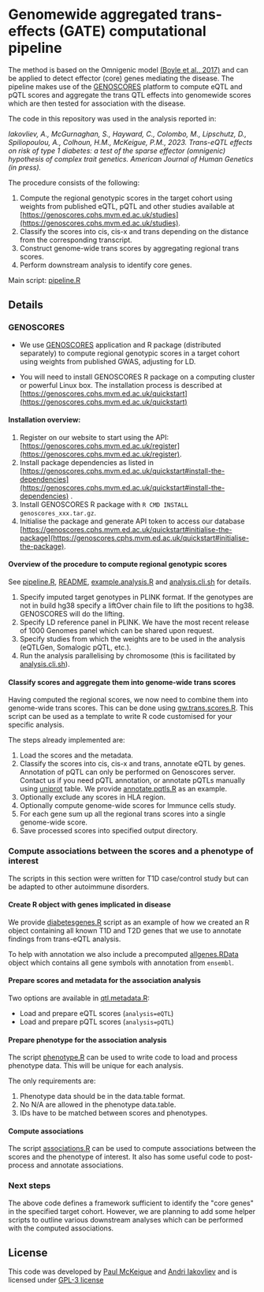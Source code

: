 # Genomewide aggregated trans- effects (GATE) computational pipeline

The method is based on the Omnigenic model <a href="https://doi.org/10.1016%2Fj.cell.2017.05.038">(Boyle et al., 2017)</a> and can be applied to detect effector (core) genes mediating the disease.
          The pipeline makes use of the <a href="https://genoscores.cphs.mvm.ed.ac.uk/">GENOSCORES</a> platform to compute eQTL and pQTL scores and 
          aggregate the trans QTL effects into genomewide scores which are then tested for association with the disease.
          
The code in this repository was used in the analysis reported in:


*Iakovliev, A., McGurnaghan, S., Hayward, C., Colombo, M., Lipschutz, D., Spiliopoulou, A., Colhoun, H.M., McKeigue, P.M., 2023. Trans-eQTL effects on risk of type 1 diabetes: a test of the sparse effector (omnigenic) hypothesis of complex trait genetics. American Journal of Human Genetics (in press).*

The procedure consists of the following:

1.  Compute the regional genotypic scores in the target cohort using weights from published eQTL, pQTL and other studies available at [https://genoscores.cphs.mvm.ed.ac.uk/studies](https://genoscores.cphs.mvm.ed.ac.uk/studies).
2.  Classify the scores into cis, cis-x and trans depending on the distance from the corresponding transcript.
3.  Construct genome-wide trans scores by aggregating regional trans scores.
4.  Perform downstream analysis to identify core genes.

Main script: [pipeline.R](pipeline.R)

## Details

### GENOSCORES

- We use [GENOSCORES](https://genoscores.cphs.mvm.ed.ac.uk) application and R package (distributed separately) to compute regional genotypic scores in a target cohort using weights from published GWAS, adjusting for LD.
 
- You will need to install GENOSCORES R package on a computing cluster or powerful Linux box. The installation process is described at [https://genoscores.cphs.mvm.ed.ac.uk/quickstart](https://genoscores.cphs.mvm.ed.ac.uk/quickstart)

#### Installation overview:

1.  Register on our website to start using the API: [https://genoscores.cphs.mvm.ed.ac.uk/register](https://genoscores.cphs.mvm.ed.ac.uk/register).
2.  Install package dependencies as listed in [https://genoscores.cphs.mvm.ed.ac.uk/quickstart#install-the-dependencies](https://genoscores.cphs.mvm.ed.ac.uk/quickstart#install-the-dependencies) .
3. Install GENOSCORES R package with `R CMD INSTALL genoscores_xxx.tar.gz`.
4.  Initialise the package and generate API token to access our database [https://genoscores.cphs.mvm.ed.ac.uk/quickstart#initialise-the-package](https://genoscores.cphs.mvm.ed.ac.uk/quickstart#initialise-the-package).

#### Overview of the procedure to compute regional genotypic scores

See [pipeline.R](pipeline.R), [README](genoscores/README.md), [example.analysis.R](genoscores/example.analysis.R) and [analysis.cli.sh](genoscores/example.analysis.cli.sh) for details.

1. Specify imputed target genotypes in PLINK format. If the genotypes are not in build hg38 specify a liftOver chain file to lift the positions to hg38. GENOSCORES will do the lifting.
2. Specify LD reference panel in PLINK. We have the most recent release of 1000 Genomes panel which can be shared upon request.
3. Specify studies from which the weights are to be used in the analysis (eQTLGen, Somalogic pQTL, etc.).
4.  Run the analysis parallelising by chromosome (this is facilitated by [analysis.cli.sh](genoscores/example.analysis.cli.sh)).

#### Classify scores and aggregate them into genome-wide trans scores

Having computed the regional scores, we now need to combine them into genome-wide trans scores. This can be done using [gw.trans.scores.R](gw.trans.scores.R). 
This script can be used as a template to write R code customised for your specific analysis.

The steps already implemented are:

1. Load the scores and the metadata.
2. Classify the scores into cis, cis-x and trans, annotate eQTL by genes. Annotation of pQTL can only be performed on Genoscores server. Contact us if you need pQTL annotation, or annotate pQTLs manually using [uniprot](https://www.uniprot.org) table. We provide [annotate.pqtls.R](annotate.pqtls.R) as an example.
3. Optionally exclude any scores in HLA region.
4. Optionally compute genome-wide scores for Immunce cells study.
5. For each gene sum up all the regional trans scores into a single genome-wide score.
6. Save processed scores into specified output directory.

### Compute associations between the scores and a phenotype of interest

The scripts in this section were written for T1D case/control study but can be adapted to other autoimmune disorders.

#### Create R object with genes implicated in disease

We provide [diabetesgenes.R](diabetesgenes.R) script as an example of how we created an R object containing all known T1D and T2D genes that we use to annotate findings from trans-eQTL analysis.

To help with annotation we also include a precomputed [allgenes.RData](helper-data/allgenes.RData) object which contains all gene symbols with annotation from `ensembl`.

#### Prepare scores and metadata for the association analysis

Two options are available in [qtl.metadata.R](qtl.metadata.R):

- Load and prepare eQTL scores (`analysis=eQTL`)
- Load and prepare pQTL scores (`analysis=pQTL`)

#### Prepare phenotype for the association analysis

The script [phenotype.R](phenotype.R) can be used to write code to load and process phenotype data. This will be unique for each analysis.

The only requirements are:

1. Phenotype data should be in the data.table format.
2. No N/A are allowed in the phenotype data.table.
3. IDs have to be matched between scores and phenotypes.

#### Compute associations

The script [associations.R](association.R) can be used to compute associations between the scores and the phenotype of interest. It also has some useful code to post-process and annotate associations.

### Next steps

The above code defines a framework sufficient to identify the "core genes" in the specified target cohort. However, we are planning to add some helper scripts to outline various downstream analyses which can be performed with the computed associations.

## License

This code was developed by [Paul McKeigue](https://precmed.cphs.mvm.ed.ac.uk/pmckeigue/) and [Andri Iakovliev](https://whimsial.github.io/) and is licensed under [GPL-3 license](https://www.gnu.org/licenses/gpl-3.0.txt)
